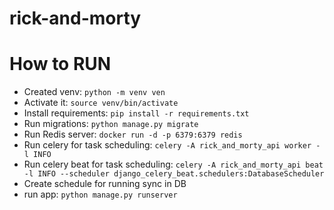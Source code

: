 # rick-and-morty


# How to RUN
- Created venv: `python -m venv ven`
- Activate it: `source venv/bin/activate`
- Install requirements: `pip install -r requirements.txt`
- Run migrations: `python manage.py migrate`
- Run Redis server: `docker run -d -p 6379:6379 redis`
- Run celery for task scheduling: `celery -A rick_and_morty_api worker -l INFO`
- Run celery beat for task scheduling: `celery -A rick_and_morty_api beat -l INFO --scheduler django_celery_beat.schedulers:DatabaseScheduler   
`
- Create schedule for running sync in DB
- run app: `python manage.py runserver`